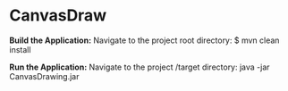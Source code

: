 # CanvasDraw

**Build the Application:**
Navigate to the project root directory: $ mvn clean install

**Run the Application:**
Navigate to the project /target directory: java -jar CanvasDrawing.jar
